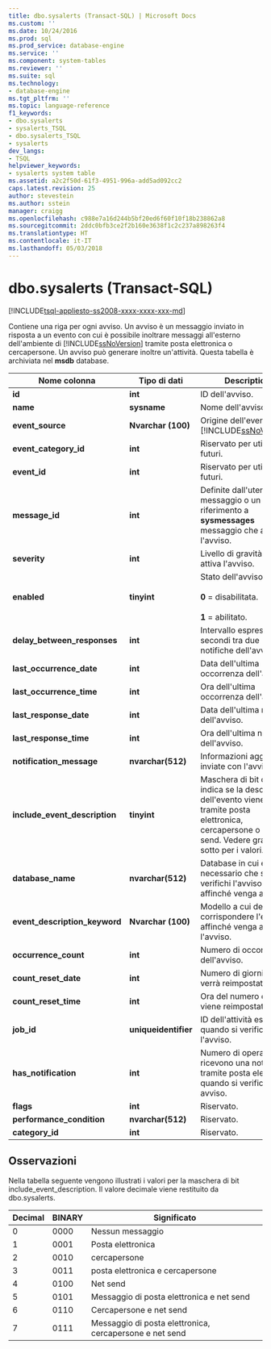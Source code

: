 ```yaml
---
title: dbo.sysalerts (Transact-SQL) | Microsoft Docs
ms.custom: ''
ms.date: 10/24/2016
ms.prod: sql
ms.prod_service: database-engine
ms.service: ''
ms.component: system-tables
ms.reviewer: ''
ms.suite: sql
ms.technology:
- database-engine
ms.tgt_pltfrm: ''
ms.topic: language-reference
f1_keywords:
- dbo.sysalerts
- sysalerts_TSQL
- dbo.sysalerts_TSQL
- sysalerts
dev_langs:
- TSQL
helpviewer_keywords:
- sysalerts system table
ms.assetid: a2c2f50d-61f3-4951-996a-add5ad092cc2
caps.latest.revision: 25
author: stevestein
ms.author: sstein
manager: craigg
ms.openlocfilehash: c988e7a16d244b5bf20ed6f60f10f18b238862a8
ms.sourcegitcommit: 2ddc0bfb3ce2f2b160e3638f1c2c237a898263f4
ms.translationtype: HT
ms.contentlocale: it-IT
ms.lasthandoff: 05/03/2018
---
```

# <a name="dbosysalerts-transact-sql"></a>dbo.sysalerts (Transact-SQL)
[!INCLUDE[tsql-appliesto-ss2008-xxxx-xxxx-xxx-md](../../includes/tsql-appliesto-ss2008-xxxx-xxxx-xxx-md.md)]

  Contiene una riga per ogni avviso. Un avviso è un messaggio inviato in risposta a un evento con cui è possibile inoltrare messaggi all'esterno dell'ambiente di [!INCLUDE[ssNoVersion](../../includes/ssnoversion-md.md)] tramite posta elettronica o cercapersone. Un avviso può generare inoltre un'attività.  Questa tabella è archiviata nel **msdb** database.
  
|Nome colonna|Tipo di dati|Description|  
|-----------------|---------------|-----------------|  
|**id**|**int**|ID dell'avviso.|  
|**name**|**sysname**|Nome dell'avviso.|  
|**event_source**|**Nvarchar (100)**|Origine dell'evento: [!INCLUDE[ssNoVersion](../../includes/ssnoversion-md.md)].|  
|**event_category_id**|**int**|Riservato per utilizzi futuri.|  
|**event_id**|**int**|Riservato per utilizzi futuri.|  
|**message_id**|**int**|Definite dall'utente ID messaggio o un riferimento a **sysmessages** messaggio che attiva l'avviso.|  
|**severity**|**int**|Livello di gravità che attiva l'avviso.|  
|**enabled**|**tinyint**|Stato dell'avviso:<br /><br /> **0** = disabilitata.<br /><br /> **1** = abilitato.|  
|**delay_between_responses**|**int**|Intervallo espresso in secondi tra due notifiche dell'avviso.|  
|**last_occurrence_date**|**int**|Data dell'ultima occorrenza dell'avviso.|  
|**last_occurrence_time**|**int**|Ora dell'ultima occorrenza dell'avviso.|  
|**last_response_date**|**int**|Data dell'ultima notifica dell'avviso.|  
|**last_response_time**|**int**|Ora dell'ultima notifica dell'avviso.|  
|**notification_message**|**nvarchar(512)**|Informazioni aggiuntive inviate con l'avviso.|  
|**include_event_description**|**tinyint**|Maschera di bit che indica se la descrizione dell'evento viene inviata tramite posta elettronica, cercapersone o Net send. Vedere grafico sotto per i valori.|  
|**database_name**|**nvarchar(512)**|Database in cui è necessario che si verifichi l'avviso affinché venga attivato.|  
|**event_description_keyword**|**Nvarchar (100)**|Modello a cui deve corrispondere l'errore affinché venga attivato l'avviso.|  
|**occurrence_count**|**int**|Numero di occorrenze dell'avviso.|  
|**count_reset_date**|**int**|Numero di giorni (date) verrà reimpostata su **0**.|  
|**count_reset_time**|**int**|Ora del numero di giorni viene reimpostato su **0**.|  
|**job_id**|**uniqueidentifier**|ID dell'attività eseguita quando si verifica l'avviso.|  
|**has_notification**|**int**|Numero di operatori che ricevono una notifica tramite posta elettronica quando si verifica un avviso.|  
|**flags**|**int**|Riservato.|  
|**performance_condition**|**nvarchar(512)**|Riservato.|  
|**category_id**|**int**|Riservato.|  
  
 ## <a name="remarks"></a>Osservazioni

Nella tabella seguente vengono illustrati i valori per la maschera di bit include_event_description. Il valore decimale viene restituito da dbo.sysalerts. 

|Decimal | BINARY | Significato |
|------|------|------|
|0 |0000 |Nessun messaggio |
|1 |0001 |Posta elettronica |
|2 |0010 |cercapersone |
|3 |0011 |posta elettronica e cercapersone |
|4 |0100 |Net send |
|5 |0101 |Messaggio di posta elettronica e net send |
|6 |0110 |Cercapersone e net send |
|7 |0111 |Messaggio di posta elettronica, cercapersone e net send |
  

